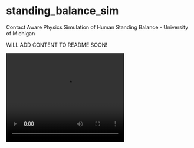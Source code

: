 # standing_balance_sim
Contact Aware Physics Simulation of Human Standing Balance - University of Michigan

WILL ADD CONTENT TO README SOON!

<video width="320" height="240" controls>
  <source src="output_video.mp4" type="video/mp4">
  Your browser does not support the video tag.
</video>

